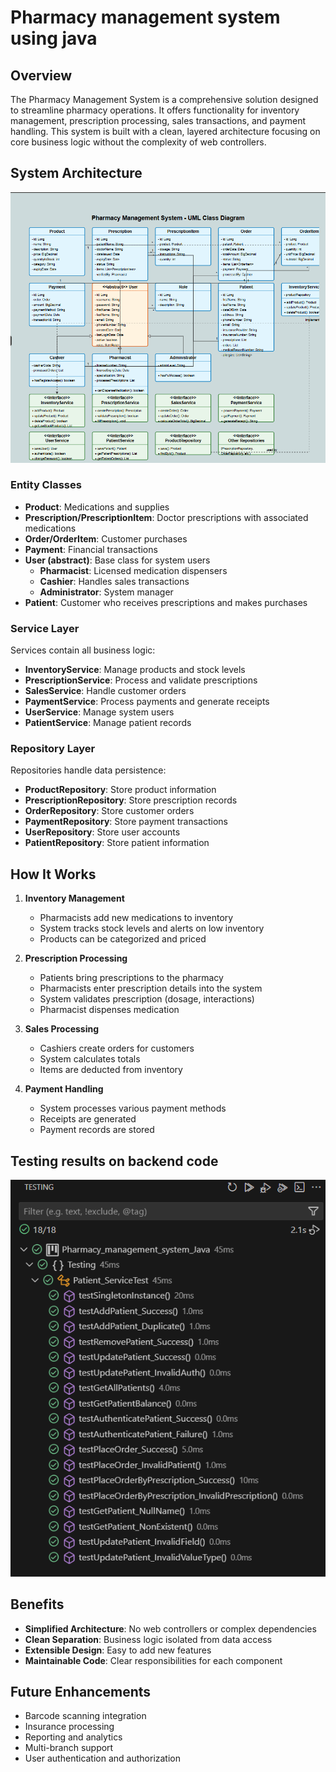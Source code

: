 ﻿# Pharmacy management system using java

## Overview

The Pharmacy Management System is a comprehensive solution designed to streamline pharmacy operations. It offers functionality for inventory management, prescription processing, sales transactions, and payment handling. This system is built with a clean, layered architecture focusing on core business logic without the complexity of web controllers.

## System Architecture


![Example Image](images/UML.png)


### Entity Classes
- **Product**: Medications and supplies
- **Prescription/PrescriptionItem**: Doctor prescriptions with associated medications
- **Order/OrderItem**: Customer purchases
- **Payment**: Financial transactions
- **User (abstract)**: Base class for system users
  - **Pharmacist**: Licensed medication dispensers
  - **Cashier**: Handles sales transactions
  - **Administrator**: System manager
- **Patient**: Customer who receives prescriptions and makes purchases

### Service Layer
Services contain all business logic:
- **InventoryService**: Manage products and stock levels
- **PrescriptionService**: Process and validate prescriptions
- **SalesService**: Handle customer orders
- **PaymentService**: Process payments and generate receipts
- **UserService**: Manage system users
- **PatientService**: Manage patient records

### Repository Layer
Repositories handle data persistence:
- **ProductRepository**: Store product information
- **PrescriptionRepository**: Store prescription records
- **OrderRepository**: Store customer orders
- **PaymentRepository**: Store payment transactions
- **UserRepository**: Store user accounts
- **PatientRepository**: Store patient information

## How It Works

1. **Inventory Management**
   - Pharmacists add new medications to inventory
   - System tracks stock levels and alerts on low inventory
   - Products can be categorized and priced

2. **Prescription Processing**
   - Patients bring prescriptions to the pharmacy
   - Pharmacists enter prescription details into the system
   - System validates prescription (dosage, interactions)
   - Pharmacist dispenses medication

3. **Sales Processing**
   - Cashiers create orders for customers
   - System calculates totals
   - Items are deducted from inventory

4. **Payment Handling**
   - System processes various payment methods
   - Receipts are generated
   - Payment records are stored

## Testing results on backend code


![Example Image](images/Test.png)


## Benefits

- **Simplified Architecture**: No web controllers or complex dependencies
- **Clean Separation**: Business logic isolated from data access
- **Extensible Design**: Easy to add new features
- **Maintainable Code**: Clear responsibilities for each component

## Future Enhancements

- Barcode scanning integration
- Insurance processing
- Reporting and analytics
- Multi-branch support
- User authentication and authorization
